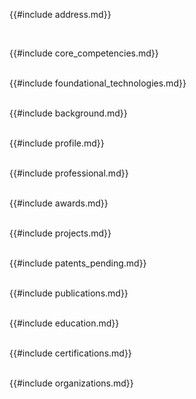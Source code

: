 {{#include address.md}}

<div style="page-break-before:always">&nbsp;</div>
<p></p>
{{#include core_competencies.md}}
<div style="page-break-before:always">&nbsp;</div>
<p></p>
{{#include foundational_technologies.md}}
<div style="page-break-before:always">&nbsp;</div>
<p></p>
{{#include background.md}}
<div style="page-break-before:always">&nbsp;</div>
<p></p>
{{#include profile.md}}
<div style="page-break-before:always">&nbsp;</div>
<p></p>
{{#include professional.md}}
<div style="page-break-before:always">&nbsp;</div>
<p></p>
{{#include awards.md}}
<div style="page-break-before:always">&nbsp;</div>
<p></p>
{{#include projects.md}}
<div style="page-break-before:always">&nbsp;</div>
<p></p>
{{#include patents_pending.md}}
<div style="page-break-before:always">&nbsp;</div>
<p></p>
{{#include publications.md}}
<div style="page-break-before:always">&nbsp;</div>
<p></p>
{{#include education.md}}
<div style="page-break-before:always">&nbsp;</div>
<p></p>
{{#include certifications.md}}
<div style="page-break-before:always">&nbsp;</div>
<p></p>
{{#include organizations.md}}
